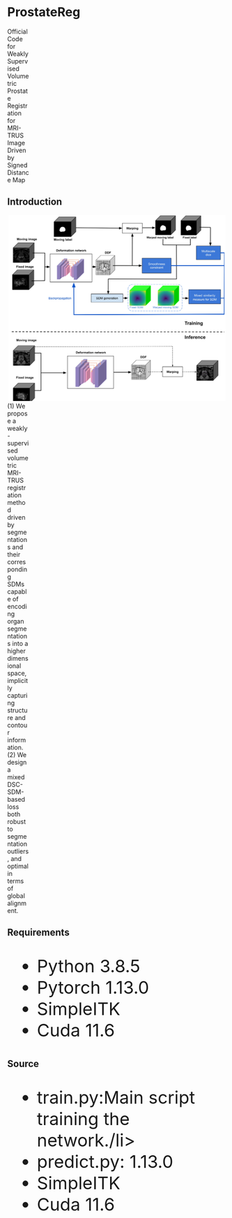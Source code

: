 # ProstateReg
<div style="width:50px">Official Code for  Weakly Supervised Volumetric Prostate Registration for MRI-TRUS Image Driven by Signed Distance Map</div>

## Introduction
<div align="center">
  <img src="https://github.com/CCrun99/ProstateReg/blob/main/ProstateReg%20Architecture.jpg" style="width:500px">
</div>
<div style="width:50px">
  (1)	We propose a weakly-supervised volumetric MRI-TRUS registration method driven by segmentations and their corresponding SDMs capable of encoding organ segmentations into a higher dimensional space, implicitly capturing structure and contour information.
</div>
<div style="width:50px">
  (2)	We design a mixed DSC-SDM-based loss both robust to segmentation outliers, and optimal in terms of global alignment.
</div>

## Requirements
<ul style="font-size:40px;">
  <li>Python 3.8.5</li>
  <li>Pytorch 1.13.0</li>
  <li>SimpleITK</li>
  <li>Cuda 11.6</li>
</ul>

## Source
<ul style="font-size:40px;">
  <li>train.py:Main script training the network./li>
  <li>predict.py: 1.13.0</li>
  <li>SimpleITK</li>
  <li>Cuda 11.6</li>
</ul>

